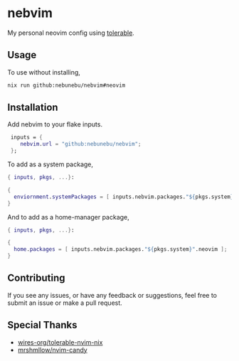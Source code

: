 # nebvim

My personal neovim config using [tolerable](https://github.com/wires-org/tolerable-nvim-nix).

## Usage

To use without installing,

```sh
nix run github:nebunebu/nebvim#neovim
```

## Installation

Add nebvim to your flake inputs.

```nix
 inputs = {
    nebvim.url = "github:nebunebu/nebvim";
 };
```

To add as a system package,

```nix
{ inputs, pkgs, ...}:

{
  enviornment.systemPackages = [ inputs.nebvim.packages."${pkgs.system}".neovim ];
}
```

And to add as a home-manager package,

```nix
{ inputs, pkgs, ...}:

{
  home.packages = [ inputs.nebvim.packages."${pkgs.system}".neovim ];
}
```

## Contributing

If you see any issues, or have any feedback or suggestions, feel free to submit an issue
or make a pull request.

## Special Thanks

- [wires-org/tolerable-nvim-nix](https://github.com/wires-org/tolerable-nvim-nix)
- [mrshmllow/nvim-candy](https://github.com/mrshmllow/nvim-candy)

